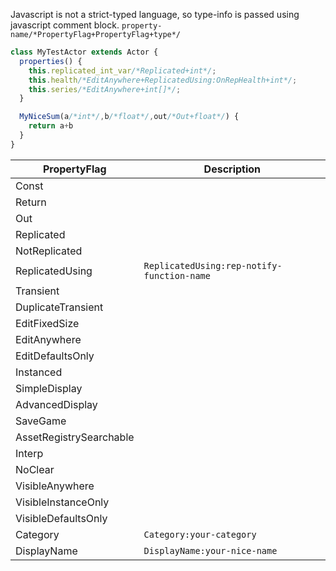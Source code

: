 Javascript is not a strict-typed language, so type-info is passed using javascript comment block. `property-name/*PropertyFlag+PropertyFlag+type*/`

```js
class MyTestActor extends Actor {
  properties() {
    this.replicated_int_var/*Replicated+int*/;
    this.health/*EditAnywhere+ReplicatedUsing:OnRepHealth+int*/;
    this.series/*EditAnywhere+int[]*/;
  }

  MyNiceSum(a/*int*/,b/*float*/,out/*Out+float*/) { 
    return a+b 
  }
}
```
PropertyFlag|Description
------------|-----------
Const|
Return|
Out|
Replicated|
NotReplicated|
ReplicatedUsing|`ReplicatedUsing:rep-notify-function-name`
Transient|
DuplicateTransient|
EditFixedSize|
EditAnywhere|
EditDefaultsOnly|
Instanced|
SimpleDisplay|
AdvancedDisplay|
SaveGame|
AssetRegistrySearchable|
Interp|
NoClear|
VisibleAnywhere|
VisibleInstanceOnly|
VisibleDefaultsOnly|
Category|`Category:your-category`
DisplayName|`DisplayName:your-nice-name`
